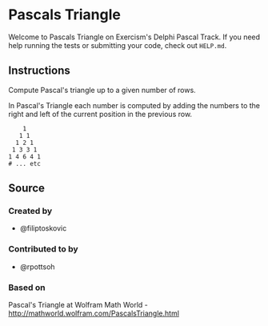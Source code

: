 # Pascals Triangle

Welcome to Pascals Triangle on Exercism's Delphi Pascal Track.
If you need help running the tests or submitting your code, check out `HELP.md`.

## Instructions

Compute Pascal's triangle up to a given number of rows.

In Pascal's Triangle each number is computed by adding the numbers to
the right and left of the current position in the previous row.

```text
    1
   1 1
  1 2 1
 1 3 3 1
1 4 6 4 1
# ... etc
```

## Source

### Created by

- @filiptoskovic

### Contributed to by

- @rpottsoh

### Based on

Pascal's Triangle at Wolfram Math World - http://mathworld.wolfram.com/PascalsTriangle.html